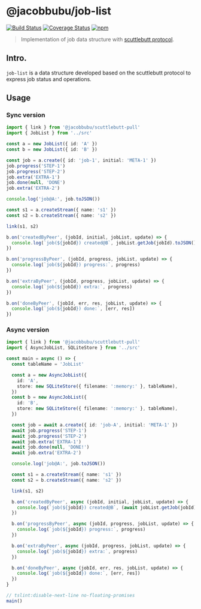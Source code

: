 # @jacobbubu/job-list

[![Build Status](https://github.com/jacobbubu/job-list/workflows/Build%20and%20Release/badge.svg)](https://github.com/jacobbubu/job-list/actions?query=workflow%3A%22Build+and+Release%22)
[![Coverage Status](https://coveralls.io/repos/github/jacobbubu/job-list/badge.svg)](https://coveralls.io/github/jacobbubu/job-list)
[![npm](https://img.shields.io/npm/v/@jacobbubu/job-list.svg)](https://www.npmjs.com/package/@jacobbubu/job-list/)

> Implementation of job data structure with [scuttlebutt protocol](https://github.com/jacobbubu/scuttlebutt-pull).

## Intro.

`job-list` is a data structure developed based on the scuttlebutt protocol to express job status and operations.

## Usage

### Sync version

``` ts
import { link } from '@jacobbubu/scuttlebutt-pull'
import { JobList } from '../src'

const a = new JobList({ id: 'A' })
const b = new JobList({ id: 'B' })

const job = a.create({ id: 'job-1', initial: 'META-1' })
job.progress('STEP-1')
job.progress('STEP-2')
job.extra('EXTRA-1')
job.done(null, 'DONE')
job.extra('EXTRA-2')

console.log('job@A:', job.toJSON())

const s1 = a.createStream({ name: 's1' })
const s2 = b.createStream({ name: 's2' })

link(s1, s2)

b.on('createdByPeer', (jobId, initial, jobList, update) => {
  console.log(`job(${jobId}) created@B`, jobList.getJob(jobId).toJSON())
})

b.on('progressByPeer', (jobId, progress, jobList, update) => {
  console.log(`job(${jobId}) progress:`, progress)
})

b.on('extraByPeer', (jobId, progress, jobList, update) => {
  console.log(`job(${jobId}) extra:`, progress)
})

b.on('doneByPeer', (jobId, err, res, jobList, update) => {
  console.log(`job(${jobId}) done:`, [err, res])
})

```

### Async version

``` ts
import { link } from '@jacobbubu/scuttlebutt-pull'
import { AsyncJobList, SQLiteStore } from '../src'

const main = async () => {
  const tableName = 'JobList'

  const a = new AsyncJobList({
    id: 'A',
    store: new SQLiteStore({ filename: ':memory:' }, tableName),
  })
  const b = new AsyncJobList({
    id: 'B',
    store: new SQLiteStore({ filename: ':memory:' }, tableName),
  })

  const job = await a.create({ id: 'job-A', initial: 'META-1' })
  await job.progress('STEP-1')
  await job.progress('STEP-2')
  await job.extra('EXTRA-1')
  await job.done(null, 'DONE!')
  await job.extra('EXTRA-2')

  console.log('job@A:', job.toJSON())

  const s1 = a.createStream({ name: 's1' })
  const s2 = b.createStream({ name: 's2' })

  link(s1, s2)

  b.on('createdByPeer', async (jobId, initial, jobList, update) => {
    console.log(`job(${jobId}) created@B`, (await jobList.getJob(jobId)).toJSON())
  })

  b.on('progressByPeer', async (jobId, progress, jobList, update) => {
    console.log(`job(${jobId}) progress:`, progress)
  })

  b.on('extraByPeer', async (jobId, progress, jobList, update) => {
    console.log(`job(${jobId}) extra:`, progress)
  })

  b.on('doneByPeer', async (jobId, err, res, jobList, update) => {
    console.log(`job(${jobId}) done:`, [err, res])
  })
}

// tslint:disable-next-line no-floating-promises
main()
```
